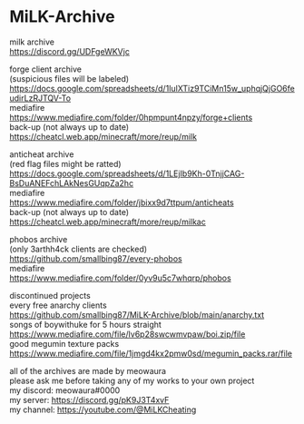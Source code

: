 # MiLK-Archive

milk archive  
https://discord.gg/UDFgeWKVjc  

forge client archive  
(suspicious files will be labeled)  
https://docs.google.com/spreadsheets/d/1IulXTiz9TCiMn15w_uphqjQjGO6feudirLzRJTQV-To  
mediafire  
https://www.mediafire.com/folder/0hpmpunt4npzy/forge+clients  
back-up (not always up to date)  
https://cheatcl.web.app/minecraft/more/reup/milk

anticheat archive  
(red flag files might be ratted)  
https://docs.google.com/spreadsheets/d/1LEjIb9Kh-0TnjjCAG-BsDuANEFchLAkNesGUqpZa2hc  
mediafire  
https://www.mediafire.com/folder/jbixx9d7ttpum/anticheats  
back-up (not always up to date)  
https://cheatcl.web.app/minecraft/more/reup/milkac  
  
phobos archive   
(only 3arthh4ck clients are checked)   
https://github.com/smallbing87/every-phobos   
mediafire   
https://www.mediafire.com/folder/0yv9u5c7whqrp/phobos   
   
discontinued projects  
every free anarchy clients  
https://github.com/smallbing87/MiLK-Archive/blob/main/anarchy.txt  
songs of boywithuke for 5 hours straight  
https://www.mediafire.com/file/lv6p28swcwmvpaw/boi.zip/file  
good megumin texture packs  
https://www.mediafire.com/file/1jmgd4kx2pmw0sd/megumin_packs.rar/file  

all of the archives are made by meowaura  
please ask me before taking any of my works to your own project  
my discord: meowaura#0000  
my server: https://discord.gg/pK9J3T4xvF  
my channel: https://youtube.com/@MiLKCheating
